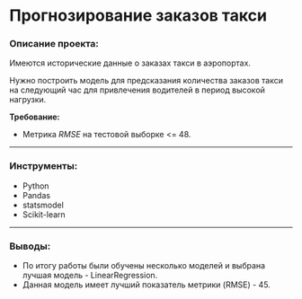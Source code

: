 # Прогнозирование заказов такси

### Описание проекта:

Имеются исторические данные о заказах такси в аэропортах. 

Нужно построить модель для предсказания количества заказов такси на следующий час для привлечения водителей в период высокой нагрузки.

**Требование:**
* Метрика *RMSE* на тестовой выборке <= 48.

----------------------------------------

### Инструменты:

* Python
* Pandas
* statsmodel
* Scikit-learn

-----------------------------------------

### Выводы:

* По итогу работы были обучены несколько моделей и выбрана лучшая модель - LinearRegression.
* Данная модель имеет лучший показатель метрики (RMSE) - 45.
